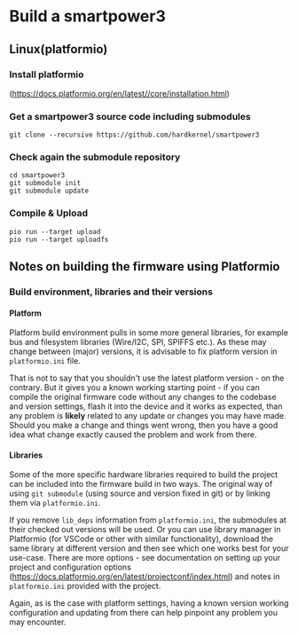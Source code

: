# Build a smartpower3

## Linux(platformio)
### Install platformio
(https://docs.platformio.org/en/latest//core/installation.html)

### Get a smartpower3 source code including submodules
```
git clone --recursive https://github.com/hardkernel/smartpower3
```

### Check again the submodule repository
```
cd smartpower3
git submodule init
git submodule update
```

### Compile & Upload
```
pio run --target upload
pio run --target uploadfs
```

## Notes on building the firmware using Platformio

### Build environment, libraries and their versions
#### Platform
Platform build environment pulls in some more general libraries, for example bus and filesystem libraries (Wire/I2C,
SPI, SPIFFS etc.). As these may change between (major) versions, it is advisable to fix platform version
in ```platformio.ini``` file.

That is not to say that you shouldn't use the latest platform version - on the contrary. But 
it gives you a known working starting point - if you can compile the original firmware code without any changes 
to the codebase and version settings, flash it into the device and it works as expected, than any problem is **likely**
related to any update or changes you may have made. Should you make a change and things went wrong, then you have
a good idea what change exactly caused the problem and work from there.

#### Libraries
Some of the more specific hardware libraries required to build the project can be included into the firmware build 
in two ways. The original way of using ```git submodule``` (using source and version fixed in git) or by linking 
them via ```platformio.ini```.

If you remove ```lib_deps``` information from ```platformio.ini```, the submodules at their checked out versions will be used. 
Or you can use library manager in Platformio (for VSCode or other with similar functionality), download the same library 
at different version and then see which one works best for your use-case. There are more options - see documentation 
on setting up your project and configuration options (https://docs.platformio.org/en/latest/projectconf/index.html) and
notes in ```platformio.ini``` provided with the project.

Again, as is the case with platform settings, having a known version working configuration and updating from there can
help pinpoint any problem you may encounter.
